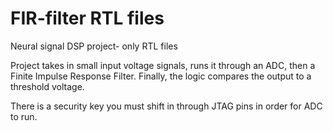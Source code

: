 # FIR-filter RTL files
Neural signal DSP project- only RTL files

Project takes in small input voltage signals, runs it through an ADC, then a Finite Impulse Response Filter. Finally, the logic compares the output to a threshold voltage.

There is a security key you must shift in through JTAG pins in order for ADC to run.
